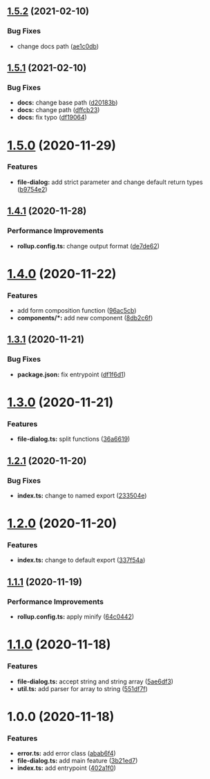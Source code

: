 ## [1.5.2](https://github.com/TomokiMiyauci/file-select-dialog/compare/v1.5.1...v1.5.2) (2021-02-10)


### Bug Fixes

* change docs path ([ae1c0db](https://github.com/TomokiMiyauci/file-select-dialog/commit/ae1c0db4a053d230f0be140d7748dfe0bcb21b3d))

## [1.5.1](https://github.com/TomokiMiyauci/file-select-dialog/compare/v1.5.0...v1.5.1) (2021-02-10)


### Bug Fixes

* **docs:** change base path ([d20183b](https://github.com/TomokiMiyauci/file-select-dialog/commit/d20183b626ad9bbc6443d44c812b2e331e78d265))
* **docs:** change path ([dffcb23](https://github.com/TomokiMiyauci/file-select-dialog/commit/dffcb23739d95c3ca718f50830b4fecc2f751998))
* **docs:** fix typo ([df19064](https://github.com/TomokiMiyauci/file-select-dialog/commit/df19064832a653a15d692a54399f757f2cf44b64))

# [1.5.0](https://github.com/TomokiMiyauci/file-select-dialog/compare/v1.4.1...v1.5.0) (2020-11-29)


### Features

* **file-dialog:** add strict parameter and change default return types ([b9754e2](https://github.com/TomokiMiyauci/file-select-dialog/commit/b9754e28ec14686a223856cb04500a2bc8aa651e))

## [1.4.1](https://github.com/TomokiMiyauci/file-select-dialog/compare/v1.4.0...v1.4.1) (2020-11-28)


### Performance Improvements

* **rollup.config.ts:** change output format ([de7de62](https://github.com/TomokiMiyauci/file-select-dialog/commit/de7de62b4ae4664ef547cbd0e87a1429c24a6f84))

# [1.4.0](https://github.com/TomokiMiyauci/file-select-dialog/compare/v1.3.1...v1.4.0) (2020-11-22)


### Features

* add form composition function ([96ac5cb](https://github.com/TomokiMiyauci/file-select-dialog/commit/96ac5cb63c091844055c358f47db132cf5d3c7b0))
* **components/*:** add new component ([8db2c6f](https://github.com/TomokiMiyauci/file-select-dialog/commit/8db2c6fa242a917332cc0fd6a0ba98540faa443a))

## [1.3.1](https://github.com/TomokiMiyauci/file-select-dialog/compare/v1.3.0...v1.3.1) (2020-11-21)


### Bug Fixes

* **package.json:** fix entrypoint ([df1f6d1](https://github.com/TomokiMiyauci/file-select-dialog/commit/df1f6d1e057e1d0f6baddbb3f8d52dfd525b00af))

# [1.3.0](https://github.com/TomokiMiyauci/file-select-dialog/compare/v1.2.1...v1.3.0) (2020-11-21)


### Features

* **file-dialog.ts:** split functions ([36a6619](https://github.com/TomokiMiyauci/file-select-dialog/commit/36a661998a39f21da1397c164da7cd96da2d5ce2))

## [1.2.1](https://github.com/TomokiMiyauci/file-select-dialog/compare/v1.2.0...v1.2.1) (2020-11-20)


### Bug Fixes

* **index.ts:** change to named export ([233504e](https://github.com/TomokiMiyauci/file-select-dialog/commit/233504ea8602b650ce1bda909cc50bc96b570177))

# [1.2.0](https://github.com/TomokiMiyauci/file-select-dialog/compare/v1.1.1...v1.2.0) (2020-11-20)


### Features

* **index.ts:** change to default export ([337f54a](https://github.com/TomokiMiyauci/file-select-dialog/commit/337f54ad2e71cee9153b8697697bec82992cb0cf))

## [1.1.1](https://github.com/TomokiMiyauci/file-select-dialog/compare/v1.1.0...v1.1.1) (2020-11-19)


### Performance Improvements

* **rollup.config.ts:** apply minify ([64c0442](https://github.com/TomokiMiyauci/file-select-dialog/commit/64c04427740e99fd73174453214257b407aa726c))

# [1.1.0](https://github.com/TomokiMiyauci/file-select-dialog/compare/v1.0.0...v1.1.0) (2020-11-18)


### Features

* **file-dialog.ts:** accept string and string array ([5ae6df3](https://github.com/TomokiMiyauci/file-select-dialog/commit/5ae6df34d502b35597bc407ac5f7ee704385e931))
* **util.ts:** add parser for array to string ([551df7f](https://github.com/TomokiMiyauci/file-select-dialog/commit/551df7f7eb6034dafbe2286608d4548ce903d666))

# 1.0.0 (2020-11-18)


### Features

* **error.ts:** add error class ([abab6f4](https://github.com/TomokiMiyauci/file-select-dialog/commit/abab6f49274b8c152f332217913a0d0ab7042f6c))
* **file-dialog.ts:** add main feature ([3b21ed7](https://github.com/TomokiMiyauci/file-select-dialog/commit/3b21ed7a90de26c99ba47198c059374eb342aa11))
* **index.ts:** add entrypoint ([402a1f0](https://github.com/TomokiMiyauci/file-select-dialog/commit/402a1f08634f01e1b8a3f74642752af423f8099c))
